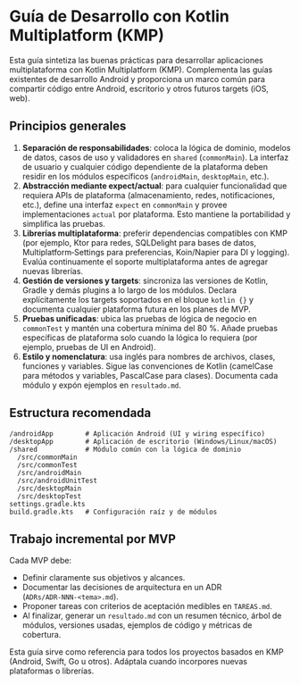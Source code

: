 # Guía de Desarrollo con Kotlin Multiplatform (KMP)

Esta guía sintetiza las buenas prácticas para desarrollar aplicaciones multiplataforma con Kotlin Multiplatform (KMP). Complementa las guías existentes de desarrollo Android y proporciona un marco común para compartir código entre Android, escritorio y otros futuros targets (iOS, web).

## Principios generales

1. **Separación de responsabilidades**: coloca la lógica de dominio, modelos de datos, casos de uso y validadores en `shared` (`commonMain`). La interfaz de usuario y cualquier código dependiente de la plataforma deben residir en los módulos específicos (`androidMain`, `desktopMain`, etc.).
2. **Abstracción mediante expect/actual**: para cualquier funcionalidad que requiera APIs de plataforma (almacenamiento, redes, notificaciones, etc.), define una interfaz `expect` en `commonMain` y provee implementaciones `actual` por plataforma. Esto mantiene la portabilidad y simplifica las pruebas.
3. **Librerías multiplataforma**: preferir dependencias compatibles con KMP (por ejemplo, Ktor para redes, SQLDelight para bases de datos, Multiplatform‑Settings para preferencias, Koin/Napier para DI y logging). Evalúa continuamente el soporte multiplataforma antes de agregar nuevas librerías.
4. **Gestión de versiones y targets**: sincroniza las versiones de Kotlin, Gradle y demás plugins a lo largo de los módulos. Declara explícitamente los targets soportados en el bloque `kotlin {}` y documenta cualquier plataforma futura en los planes de MVP.
5. **Pruebas unificadas**: ubica las pruebas de lógica de negocio en `commonTest` y mantén una cobertura mínima del 80 %. Añade pruebas específicas de plataforma solo cuando la lógica lo requiera (por ejemplo, pruebas de UI en Android).
6. **Estilo y nomenclatura**: usa inglés para nombres de archivos, clases, funciones y variables. Sigue las convenciones de Kotlin (camelCase para métodos y variables, PascalCase para clases). Documenta cada módulo y expón ejemplos en `resultado.md`.

## Estructura recomendada

```
/androidApp        # Aplicación Android (UI y wiring específico)
/desktopApp        # Aplicación de escritorio (Windows/Linux/macOS)
/shared            # Módulo común con la lógica de dominio
  /src/commonMain
  /src/commonTest
  /src/androidMain
  /src/androidUnitTest
  /src/desktopMain
  /src/desktopTest
settings.gradle.kts
build.gradle.kts   # Configuración raíz y de módulos
```

## Trabajo incremental por MVP

Cada MVP debe:
* Definir claramente sus objetivos y alcances.
* Documentar las decisiones de arquitectura en un ADR (`ADRs/ADR‑NNN‑<tema>.md`).
* Proponer tareas con criterios de aceptación medibles en `TAREAS.md`.
* Al finalizar, generar un `resultado.md` con un resumen técnico, árbol de módulos, versiones usadas, ejemplos de código y métricas de cobertura.

Esta guía sirve como referencia para todos los proyectos basados en KMP (Android, Swift, Go u otros). Adáptala cuando incorpores nuevas plataformas o librerías.